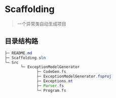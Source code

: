 # Scaffolding

> 一个异常类自动生成项目

## 目录结构路

```java
├─ README.md
├─ Scaffolding.sln
└─ Src
       └─ ExceptionModelGenerator
              ├─ CodeGen.fs
              ├─ ExceptionModelGenerator.fsproj
              ├─ Exceptions.mt
              ├─ Parser.fs
              └─ Program.fs
```
